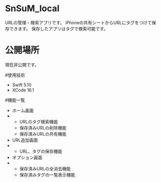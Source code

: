 # SnSuM_local
URLの管理・検索アプリです。
iPhoneの共有シートからURLにタグをつけて保存できます。
保存したアプリはタグで検索可能です。

# 公開場所
現在非公開です。

#使用技術

+ Swift 5.10
+ XCode 16.1

#機能一覧
+ ホーム画面
+ + URLのタグ検索機能
  + 保存済みURLの削除機能
  + 保存済みURLの共有機能
+ URL追加画面
+ + URL、タグの保存機能
+ オプション画面
+ + 保存済みURLの全消去機能
  + 保存済みタグの一覧表示機能

